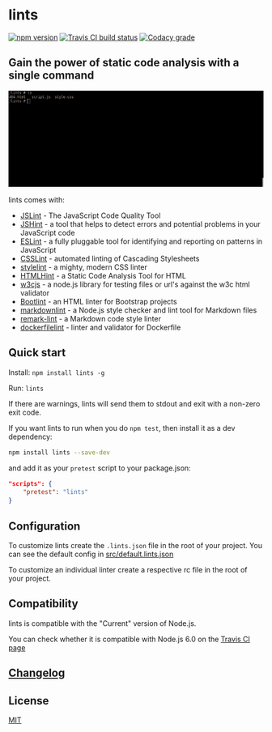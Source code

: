 # lints

[![npm version](https://img.shields.io/npm/v/lints.svg?style=flat-square)](https://www.npmjs.com/package/lints)
[![Travis CI build status](https://img.shields.io/travis/EvgenyOrekhov/lints/master.svg?style=flat-square)](https://travis-ci.org/EvgenyOrekhov/lints)
[![Codacy grade](https://img.shields.io/codacy/757146806ea6467e9ecdd1cd2873ec60/master.svg?style=flat-square)](https://www.codacy.com/app/EvgenyOrekhov/lints)

## Gain the power of static code analysis with a single command

![screencast.gif](screencast.gif)

lints comes with:

- [JSLint](http://jslint.com) - The JavaScript Code Quality Tool
- [JSHint](http://jshint.com) - a tool that helps to detect errors and potential
  problems in your JavaScript code
- [ESLint](http://eslint.org) - a fully pluggable tool for identifying and
  reporting on patterns in JavaScript
- [CSSLint](http://csslint.net) - automated linting of Cascading Stylesheets
- [stylelint](http://stylelint.io) - a mighty, modern CSS linter
- [HTMLHint](http://htmlhint.com) - a Static Code Analysis Tool for HTML
- [w3cjs](http://thomasdavis.github.com/w3cjs/) - a node.js library for testing
  files or url's against the w3c html validator
- [Bootlint](http://www.bootlint.com) - an HTML linter for Bootstrap projects
- [markdownlint](https://github.com/DavidAnson/markdownlint) - a Node.js style
  checker and lint tool for Markdown files
- [remark-lint](https://github.com/wooorm/remark-lint) - a Markdown code style
  linter
- [dockerfilelint](https://github.com/replicatedhq/dockerfilelint) - linter and
  validator for Dockerfile

## Quick start

Install: `npm install lints -g`

Run: `lints`

If there are warnings, lints will send them to stdout and exit with a non-zero
exit code.

If you want lints to run when you do `npm test`, then install it as a dev
dependency:

```sh
npm install lints --save-dev
```

and add it as your `pretest` script to your package.json:

```json
"scripts": {
    "pretest": "lints"
}
```

## Configuration

To customize lints create the `.lints.json` file in the root of your project.
You can see the default config in
[src/default.lints.json](src/default.lints.json)

To customize an individual linter create a respective rc file in the root of
your project.

## Compatibility

lints is compatible with the "Current" version of Node.js.

You can check whether it is compatible with Node.js 6.0 on the
[Travis CI page](https://travis-ci.org/EvgenyOrekhov/lints)

## [Changelog](https://github.com/EvgenyOrekhov/lints/releases)

## License

[MIT](LICENSE)
